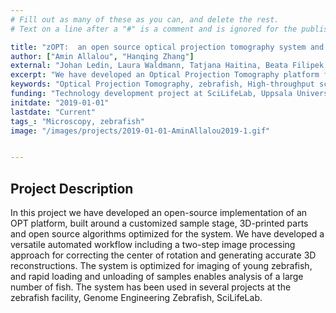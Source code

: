 ```yaml
---
# Fill out as many of these as you can, and delete the rest.
# Text on a line after a "#" is a comment and is ignored for the published page.

title: "zOPT:  an open source optical projection tomography system and methods for rapid 3D zebrafish imaging"
author: ["Amin Allalou", "Hanqing Zhang"]
external: "Johan Ledin, Laura Waldmann, Tatjana Haitina, Beata Filipek Gorniok, Tiffany Klingström, Department of Organismal Biology, Uppsala University and Genome Engineering Zebrafish, SciLifeLab."
excerpt: "We have developed an Optical Projection Tomography platform for 3D imaging of zebrafish. The system is used in several projects in collaboration with Genome Engineering Zebrafish, SciLifeLab."
keywords: "Optical Projection Tomography, zebrafish, High-throughput screening, Phenotypic screening, Microscopy"
funding: "Technology development project at SciLifeLab, Uppsala University"
initdate: "2019-01-01"
lastdate: "Current"
tags_: "Microscopy, zebrafish"
image: "/images/projects/2019-01-01-AminAllalou2019-1.gif"


---
```


## Project Description
In this project we have developed an open-source implementation of an OPT platform, built around a customized sample stage, 3D-printed parts and open source algorithms optimized for the system. We have developed a versatile automated workflow including a two-step image processing approach for correcting the center of rotation and generating accurate 3D reconstructions. The system is optimized for imaging of young zebrafish, and rapid loading and unloading of samples enables analysis of a large number of fish. The system has been used in several projects at the zebrafish facility, Genome Engineering Zebrafish, SciLifeLab. 